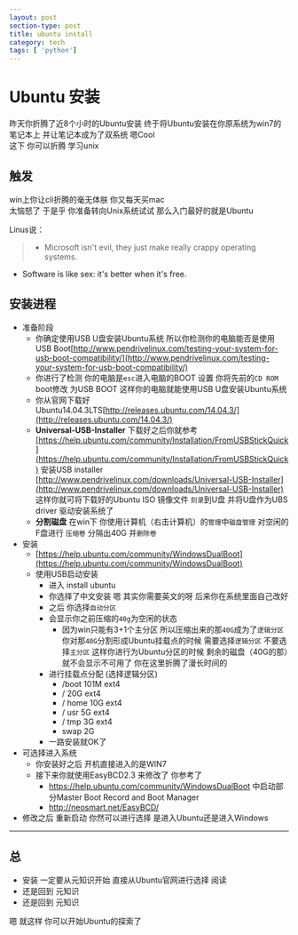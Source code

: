 ```yaml
---
layout: post
section-type: post
title: ubuntu install
category: tech
tags: [ 'python']
---
```


# Ubuntu 安装 #

昨天你折腾了近8个小时的Ubuntu安装 终于将Ubuntu安装在你原系统为win7的笔记本上 并让笔记本成为了双系统 嗯Cool   
这下 你可以折腾 学习unix

## 触发 ##

win上你让cli折腾的毫无体肤 你又每天买mac     
太恼怒了 于是乎 你准备转向Unix系统试试 那么入门最好的就是Ubuntu  

Linus说：

> - Microsoft isn't evil, they just make really crappy operating systems.  
- Software is like sex: it's better when it's free.

## 安装进程 ##

- 准备阶段
	- 你确定使用USB U盘安装Ubuntu系统 所以你检测你的电脑能否是使用USB Boot[http://www.pendrivelinux.com/testing-your-system-for-usb-boot-compatibility/](http://www.pendrivelinux.com/testing-your-system-for-usb-boot-compatibility/)
	- 你进行了检测 你的电脑是`esc`进入电脑的BOOT 设置 你将先前的`CD ROM` boot修改 为USB BOOT 这样你的电脑就能使用USB U盘安装Ubuntu系统
	- 你从官网下载好Ubuntu14.04.3LTS[http://releases.ubuntu.com/14.04.3/](http://releases.ubuntu.com/14.04.3/) 
	- **Universal-USB-Installer** 下载好之后你就参考[https://help.ubuntu.com/community/Installation/FromUSBStickQuick](https://help.ubuntu.com/community/Installation/FromUSBStickQuick) 安装USB installer [http://www.pendrivelinux.com/downloads/Universal-USB-Installer](http://www.pendrivelinux.com/downloads/Universal-USB-Installer) 这样你就可将下载好的Ubuntu ISO 镜像文件 `刻录`到U盘 并将U盘作为UBS driver 驱动安装系统了
	- **分割磁盘** 在win下 你使用计算机（右击计算机）的`管理`中`磁盘管理` 对空闲的F盘进行 `压缩卷` 分隔出40G 并`删除卷`
- 安装
	- [https://help.ubuntu.com/community/WindowsDualBoot](https://help.ubuntu.com/community/WindowsDualBoot)
	- 使用USB启动安装
		- 进入 install ubuntu
		- 你选择了中文安装 嗯 其实你需要英文的呀 后来你在系统里面自己改好
		- 之后 你选择`自动分区`
		- 会显示你之前压缩的`40g`为空闲的状态
			- 因为win只能有3+1个主分区 所以压缩出来的那`40G`成为了`逻辑分区` 你对那`40G`分割形成Ubuntu挂载点的时候 需要选择`逻辑分区` 不要选择`主分区` 这样你进行为Ubuntu分区的时候 剩余的磁盘（40G的那）就不会显示不可用了 你在这里折腾了漫长时间的
		- 进行挂载点分配 (选择逻辑分区)
			- /boot 101M ext4
			- / 20G ext4
			- / home 10G ext4
			- / usr 5G ext4
			- / tmp 3G ext4
			- swap 2G
		- 一路安装就OK了
- 可选择进入系统
	- 你安装好之后 开机直接进入的是WIN7 
	- 接下来你就使用EasyBCD2.3 来修改了 你参考了
		- https://help.ubuntu.com/community/WindowsDualBoot 中启动部分Master Boot Record and Boot Manager
		- http://neosmart.net/EasyBCD/
- 修改之后 重新启动 你然可以进行选择 是进入Ubuntu还是进入Windows

----------

## 总 ##

- 安装 一定要从元知识开始 直接从Ubuntu官网进行选择 阅读
- 还是回到 元知识
- 还是回到 元知识

嗯 就这样 你可以开始Ubuntu的探索了
